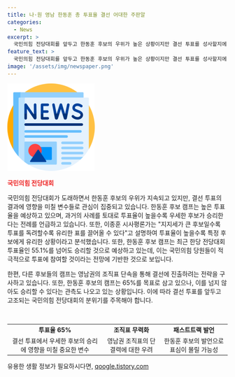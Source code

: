 ```yaml
---
title: 나·원 영남 한동훈 총 투표율 결선 어대한 주판알
categories:
  - News
excerpt: >
  국민의힘 전당대회를 앞두고 한동훈 후보의 우위가 높은 상황이지만 결선 투표를 성사할지에 관심이 쏠린다. 한동훈 후보 캠프는 높은 투표율을 목표로 하고 있으며, 과거 투표율과의 관계성을 토대로 1차에서 우위를 점할 수 있다고 전망하고 있다. 최근 한동훈 후보의 패스트트랙 발언으로 영남권 조직표의 영향력이 불분명해졌으며, 반대표 후보들은 영남권 조직표를 동원해 결선 투표에 영향을 미치려는 전략을 구사하고 있다. 따라서, 투표율에 따라 결정될 가능성이 높아졌으며, 이에 따른 각 후보 캠프의 전략과 공세가 예상된다.
feature_text: >
  국민의힘 전당대회를 앞두고 한동훈 후보의 우위가 높은 상황이지만 결선 투표를 성사할지에 관심이 쏠린다. 한동훈 후보 캠프는 높은 투표율을 목표로 하고 있으며, 과거 투표율과의 관계성을 토대로 1차에서 우위를 점할 수 있다고 전망하고 있다. 최근 한동훈 후보의 패스트트랙 발언으로 영남권 조직표의 영향력이 불분명해졌으며, 반대표 후보들은 영남권 조직표를 동원해 결선 투표에 영향을 미치려는 전략을 구사하고 있다. 따라서, 투표율에 따라 결정될 가능성이 높아졌으며, 이에 따른 각 후보 캠프의 전략과 공세가 예상된다.
image: '/assets/img/newspaper.png'
---
```


<p><img src="/assets/img/newspaper.png" alt="kimp 속보" /></p>

<p><b><span style="color: #ee2323;">국민의힘 전당대회</span></b></p>

<p>국민의힘 전당대회가 도래하면서 한동훈 후보의 우위가 지속되고 있지만, 결선 투표의 결과에 영향을 미칠 변수들로 관심이 집중되고 있습니다. 한동훈 후보 캠프는 높은 투표율을 예상하고 있으며, 과거의 사례를 토대로 투표율이 높을수록 우세한 후보가 승리한다는 전례를 언급하고 있습니다. 또한, 이종훈 시사평론가는 "지지세가 큰 후보일수록 투표를 독려할수록 유리한 표를 끌어올 수 있다"고 설명하여 투표율이 높을수록 특정 후보에게 유리한 상황이라고 분석했습니다. 또한, 한동훈 후보 캠프는 최근 한당 전당대회 투표율인 55.1%를 넘어도 승리할 것으로 예상하고 있는데, 이는 국민의힘 당원들이 적극적으로 투표에 참여할 것이라는 전망에 기반한 것으로 보입니다. </p>

<p>한편, 다른 후보들의 캠프는 영남권의 조직표 단속을 통해 결선에 진출하려는 전략을 구사하고 있습니다. 또한, 한동훈 후보의 캠프는 65%를 목표로 삼고 있으나, 이를 넘지 않아도 승리할 수 있다는 관측도 나오고 있는 상황입니다. 이에 따라 결선 투표를 앞두고 고조되는 국민의힘 전당대회의 분위기를 주목해야 합니다. </p>

<p><br></p>

<table>
  <tr>
    <td style="text-align: center; height: 17px;"><b>투표율 65%</b></td>
    <td style="text-align: center; height: 17px;"><b>조직표 무력화</b></td>
    <td style="text-align: center; height: 17px;"><b>패스트트랙 발언</b></td>
  </tr>
  <tr>
    <td style="text-align: center; height: 17px;">결선 투표에서 우세한 후보의 승리에 영향을 미칠 중요한 변수</td>
    <td style="text-align: center; height: 17px;">영남권 조직표의 단결력에 대한 우려</td>
    <td style="text-align: center; height: 17px;">한동훈 후보의 발언으로 표심이 몰릴 가능성</td>
  </tr>
</table>

<p data-ke-size="size16"></p>
유용한 생활 정보가 필요하시다면, <a href="https://qoogle.tistory.com" rel="dofollow">qoogle.tistory.com</a>


